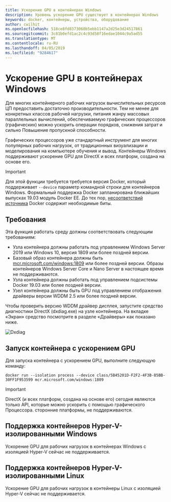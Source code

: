 ```yaml
---
title: Ускорение GPU в контейнерах Windows
description: Уровень ускорение GPU существует в контейнерах Windows
keywords: docker, контейнеры, устройства, оборудование
author: cwilhit
ms.openlocfilehash: 518ce8fd8373060b5ebb1147a2d25e3d24517861
ms.sourcegitcommit: 3c81b0efd1ac2c4c93d58f16edae1044c9a5ad55
ms.translationtype: MT
ms.contentlocale: ru-RU
ms.lasthandoff: 04/05/2019
ms.locfileid: "9284617"
---
```

# <a name="gpu-acceleration-in-windows-containers"></a>Ускорение GPU в контейнерах Windows

Для многих контейнерного рабочих нагрузок вычислительных ресурсов ЦП предоставить достаточно производительности. Тем не менее для конкретных классов рабочей нагрузки, питания жанру массовых параллельных вычислений, обеспечиваемую графических процессоров (графических) можно ускорить операции порядков, снижения затрат и сильно Повышение пропускной способности.

Графических процессоров уже стандартный инструмент для многих популярных рабочих нагрузок, от традиционных визуализации и моделирования на компьютере обучения и вывод. Контейнеры Windows поддерживают ускорение GPU для DirectX и всех платформ, создана на основе его.

> [!IMPORTANT]
> Для этой функции требуется требуется версия Docker, который поддерживает `--device` параметр командной строки для контейнеров Windows. Формальный поддержка Docker запланирована ближайших выпусках 19.03 модуль Docker EE. До тех пор, [несоответствий источника](https://master.dockerproject.org/) Docker содержит необходимые биты.

## <a name="requirements"></a>Требования

Эта функция работать среду должны соответствовать следующим требованиям:
- Узла контейнера должны работать под управлением Windows Server 2019 или Windows 10, версия 1809 или более поздней версии.
- Базовый образ контейнера должны быть [mcr.microsoft.com/windows:1809](https://hub.docker.com/_/microsoft-windowsfamily-windows) или более поздней версии. Образы контейнеров Windows Server Core и Nano Server в настоящее время не поддерживаются.
- Узла контейнера должны работать под управлением подсистемы Docker 19.03 или более поздней версии.
- Узел контейнера должны быть GPU под управлением отображения драйверы версии WDDM 2.5 или более поздней версии.

Чтобы проверить версию WDDM драйвер дисплея, запустите средство диагностики DirectX (dxdiag.exe) на узле контейнера. На вкладке «Экран» средство посмотрите в разделе «Драйверы» как показано ниже.

![Dxdiag](media/dxdiag.png)

## <a name="run-a-container-with-gpu-acceleration"></a>Запуск контейнера с ускорением GPU

Для запуска контейнера с ускорением GPU, выполните следующую команду:

```shell
docker run --isolation process --device class/5B45201D-F2F2-4F3B-85BB-30FF1F953599 mcr.microsoft.com/windows:1809
```

> [!IMPORTANT]
> DirectX (и всех платформ, создана на основе его) сегодня являются только API, которые можно ускорить с помощью графического Процессора. сторонние платформы, не поддерживаются.

## <a name="hyper-v-isolated-windows-container-support"></a>Поддержка контейнеров Hyper-V-изолированными Windows

Ускорение GPU для рабочих нагрузок в контейнерах Windows с изоляцией Hyper-V сейчас не поддерживается.

## <a name="hyper-v-isolated-linux-container-support"></a>Поддержка контейнеров Hyper-V-изолированными Linux

Ускорение GPU для рабочих нагрузок в контейнеры Linux с изоляцией Hyper-V сейчас не поддерживается.

